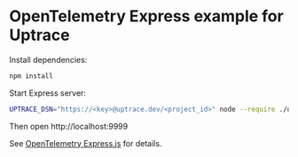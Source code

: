 # OpenTelemetry Express example for Uptrace

Install dependencies:

```bash
npm install
```

Start Express server:

```bash
UPTRACE_DSN="https://<key>@uptrace.dev/<project_id>" node --require ./otel.js main.js
```

Then open http://localhost:9999

See [OpenTelemetry Express.js](https://uptrace.dev/get/instrument/opentelemetry-express.html) for
details.
